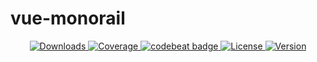 # vue-monorail

<p align="center">
  <a href="https://www.npmjs.com/package/@miniArray/vue-monorail">
    <img src="https://img.shields.io/npm/dm/@miniArray/vue-monorail.svg" alt="Downloads">
  </a>
  <a href="https://codecov.io/gh/miniArray/vue-monorail">
    <img src="https://img.shields.io/codecov/c/github/miniArray/vue-monorail.svg" alt="Coverage">
  </a>
  <a href="https://codebeat.co/projects/github-com-miniarray-vue-monorail-master">
    <img alt="codebeat badge" src="https://codebeat.co/badges/83a1a3eb-c751-4782-b994-e2a16428a1b1" />
  </a>
  <a href="https://www.npmjs.com/package/@miniArray/vue-monorail">
    <img src="https://img.shields.io/npm/l/@miniArray/vue-monorail.svg" alt="License">
  </a>
  <a href="https://www.npmjs.com/package/@miniArray/vue-monorail">
    <img src="https://img.shields.io/npm/v/@miniArray/vue-monorail.svg" alt="Version">
  </a>
</p>
